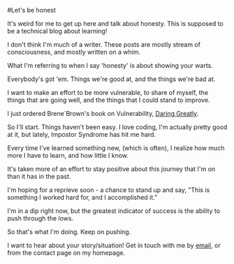 #Let's be honest


It's weird for me to get up here and talk about honesty. This is supposed to be
a technical blog about learning!

I don't think I'm much of a writer. These posts are mostly stream of
consciousness, and mostly written on a whim. 

What I'm referring to when I say 'honesty' is about showing your warts.

Everybody's got 'em. Things we're good at, and the things we're bad at.

I want to make an effort to be more vulnerable, to share of myself, the things
that are going well, and the things that I could stand to improve.

I just ordered Brene´Brown's book on Vulnerability, [Daring
Greatly](https://www.amazon.com/gp/product/1592408419/ref=pd_bxgy_14_img_2?ie=UTF8&psc=1&refRID=JS0S1A534WJ4SHK4QTHQ).

So I'll start. Things haven't been easy. I love coding, I'm actually pretty good
at it, but lately, Impostor Syndrome has hit me hard.

Every time I've learned something new, (which is often), I realize how much more
I have to learn, and how little I know.

It's taken more of an effort to stay positive about this journey that I'm on
than it has in the past.

I'm hoping for a reprieve soon - a chance to stand up and say, "This is
something I worked hard for, and I accomplished it." 

I'm in a dip right now, but the greatest indicator of success is the ability to
push through the lows. 

So that's what I'm doing. Keep on pushing.

I want to hear about your story/situation! Get in touch with me by
[email](mailto:j@jackschuss.com), or
from the contact page on my homepage.

